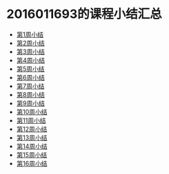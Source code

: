 # 2016011693的课程小结汇总  
+ [第1周小结]()  
+ [第2周小结](https://github.com/saturn-lab/FBDQA-2020A/blob/master/Memos/Study-Memo/1693-Day2.md)  
+ [第3周小结](https://github.com/saturn-lab/FBDQA-2020A/blob/master/Memos/Study-Memo/1693-Day3.ipynb)  
+ [第4周小结](https://github.com/saturn-lab/FBDQA-2020A/blob/master/Memos/Study-Memo/1693-Day4.md)  
+ [第5周小结]()  
+ [第6周小结]()  
+ [第7周小结]()  
+ [第8周小结]()  
+ [第9周小结]()  
+ [第10周小结]()  
+ [第11周小结]()  
+ [第12周小结]()  
+ [第13周小结]()  
+ [第14周小结]()  
+ [第15周小结]()  
+ [第16周小结]()  
